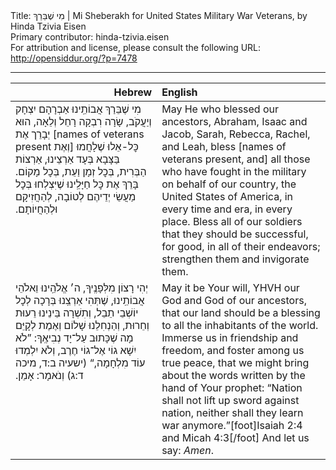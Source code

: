 <html>
<head></head>
<body>
Title: מִי שֶׁבֵּרַךְ | Mi Sheberakh for United States Military War Veterans, by Hinda Tzivia Eisen<br />
Primary contributor: hinda-tzivia.eisen<br />
For attribution and license, please consult the following URL: <a href="http://opensiddur.org/?p=7478">http://opensiddur.org/?p=7478</a>
<p />
<hr />

<table style="margin-left: auto;margin-right: auto;" class="draggable">
<thead><tr><th id="x" style="text-align: right;">Hebrew</th><th style="text-align: left;">English</th></tr></thead>
<tbody>
<tr><td style="vertical-align:top;" width="46%">
<div class="liturgy"><span lang="he">
מִי שֶׁבֵּרַךְ אֲבוֹתֵֽינוּ 
אַבְרָהָם יִצְחָק וְיַעֲקֹב, 
שָׂרָה רִבְקָה רָחֵל וְלֵאָה, 
הוּא יְבָרֵך אֶת [<span lang="en">names of veterans present</span> וְאֶת] 
כׇּל-אֵלוּ שֶׁלָחֲמוּ בַּצָּבָא בְּעָד אַרְצֵינוּ, 
אַרְצוֹת הַבְּרִית, 
בְּכׇל זְמָן וַעֵת, 
בְּכׇל מָקוֹם. 
בָּרֵךְ אֶת כׇּל חַיָּלֵֽינוּ 
שֶׁיִּצְלְחוּ בְּכׇל מַעֲשֵׂי יְדֵיהֶם לְטוֹבָה, 
לְהַחֲזִיקָם וּלְהַחֲיוֹתָם.‏
</span></div></td>
 
<td style="vertical-align:top;" width="53%"><div class="english">
May He who blessed our ancestors, 
Abraham, Isaac and Jacob, 
Sarah, Rebecca, Rachel, and Leah, 
bless [names of veterans present, and] 
all those who have fought in the military on behalf of our country, 
the United States of America, 
in every time and era, 
in every place. 
Bless all of our soldiers 
that they should be successful, for good, in all of their endeavors; 
strengthen them and invigorate them. 
</div></td></tr>


<tr><td style="vertical-align:top;" width="46%"><div class="liturgy"><span lang="he">
יְהִי רָצוֹן מִלְּפָנֶֽיךָ, 
ה׳ אֱלֹהֵֽינוּ וֵאלֹהֵי אֲבוֹתֵֽינוּ, 
שֶׁתְּהִי אַרְצֵֽנוּ בְּרָכָה לְכׇל יוֹשְׁבֵי תֵבֵל, 
וְתִשְׁרָה בֵּינֵינוּ רֵעוּת וְחֵרוּת, 
וְהַנְחִלֵנוּ שָׁלוֹם וְאֶמֶת 
לְקָיֵּם מָה שֶׁכָּתוּב עַל־יָד נְבִיאֶֽךָ: 
”לֹא יִשָׁא גוֹי אֶל־גוֹי חֶרֶב, 
וְלֹא יִלְמְדוּ עוֹד מִלְחָמָה,“ <span class="citation">(ישעיה ב:ד, מיכה ד:ג)</span>
וְנֹאמָר: אָמֵן.‏
</span></div></td>
 
<td style="vertical-align:top;" width="53%"><div class="english">
May it be Your will, 
YHVH our God and God of our ancestors, 
that our land should be a blessing to all the inhabitants of the world. 
Immerse us in friendship and freedom, 
and foster among us true peace, 
that we might bring about the words written by the hand of Your prophet: 
“Nation shall not lift up sword against nation, 
neither shall they learn war anymore.”[foot]Isaiah 2:4 and Micah 4:3[/foot] 
And let us say: <em>Amen</em>.
</td></tr>
</tbody></table>
</body>
</html>